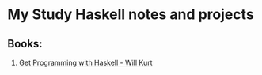 # My Study Haskell notes and projects
## Books:
1. [Get Programming with Haskell - Will Kurt](https://www.amazon.com/Get-Programming-Haskell-Will-Kurt/dp/1617293768)
